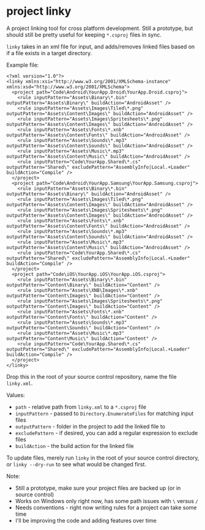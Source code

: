 project linky
=============

A project linking tool for cross platform development. Still a prototype, but should still be pretty useful for keeping `*.csproj` files in sync. 

`linky` takes in an xml file for input, and adds/removes linked files based on if a file exists in a target directory.

Example file:

```
<?xml version="1.0"?>
<linky xmlns:xsi="http://www.w3.org/2001/XMLSchema-instance" xmlns:xsd="http://www.w3.org/2001/XMLSchema">
  <project path="Code\Android\YourApp.Droid\YourApp.Droid.csproj">
    <rule inputPattern="Assets\Binary\*.bin" outputPattern="Assets\Binary\" buildAction="AndroidAsset" />
    <rule inputPattern="Assets\Images\Tiled\*.png" outputPattern="Assets\Content\Images\" buildAction="AndroidAsset" />
    <rule inputPattern="Assets\Images\Spritesheets\*.png" outputPattern="Assets\Content\Images\" buildAction="AndroidAsset" />
  	<rule inputPattern="Assets\Fonts\*.xnb" outputPattern="Assets\Content\Fonts\" buildAction="AndroidAsset" />
  	<rule inputPattern="Assets\Sounds\*.mp3" outputPattern="Assets\Content\Sounds\" buildAction="AndroidAsset" />
  	<rule inputPattern="Assets\Music\*.mp3" outputPattern="Assets\Content\Music\" buildAction="AndroidAsset" />
  	<rule inputPattern="Code\YourApp.Shared\*.cs" outputPattern="Shared\" excludePattern="AssemblyInfo|Local.+Loader" buildAction="Compile" />
  </project>
  <project path="Code\Android\YourApp.Samsung\YourApp.Samsung.csproj">
    <rule inputPattern="Assets\Binary\*.bin" outputPattern="Assets\Binary\" buildAction="AndroidAsset" />
  	<rule inputPattern="Assets\Images\Tiled\*.png" outputPattern="Assets\Content\Images\" buildAction="AndroidAsset" />
  	<rule inputPattern="Assets\Images\Spritesheets\*.png" outputPattern="Assets\Content\Images\" buildAction="AndroidAsset" />
  	<rule inputPattern="Assets\Fonts\*.xnb" outputPattern="Assets\Content\Fonts\" buildAction="AndroidAsset" />
  	<rule inputPattern="Assets\Sounds\*.mp3" outputPattern="Assets\Content\Sounds\" buildAction="AndroidAsset" />
  	<rule inputPattern="Assets\Music\*.mp3" outputPattern="Assets\Content\Music\" buildAction="AndroidAsset" />
  	<rule inputPattern="Code\YourApp.Shared\*.cs" outputPattern="Shared\" excludePattern="AssemblyInfo|Local.+Loader" buildAction="Compile" />
  </project>
  <project path="Code\iOS\YourApp.iOS\YourApp.iOS.csproj">
    <rule inputPattern="Assets\Binary\*.bin" outputPattern="Content\Binary\" buildAction="Content" />
  	<rule inputPattern="Assets\XNB\Images\*.xnb" outputPattern="Content\Images\" buildAction="Content" />
  	<rule inputPattern="Assets\Images\Spritesheets\*.png" outputPattern="Content\Images\" buildAction="Content" />
  	<rule inputPattern="Assets\Fonts\*.xnb" outputPattern="Content\Fonts\" buildAction="Content" />
  	<rule inputPattern="Assets\Sounds\*.mp3" outputPattern="Content\Sounds\" buildAction="Content" />
  	<rule inputPattern="Assets\Music\*.mp3" outputPattern="Content\Music\" buildAction="Content" />
  	<rule inputPattern="Code\YourApp.Shared\*.cs" outputPattern="Shared\" excludePattern="AssemblyInfo|Local.+Loader" buildAction="Compile" />
  </project>
</linky>
```

Drop this in the root of your source control repository, name the file `linky.xml`.

Values:

* `path` - relative path from `linky.xml` to a `*.csproj` file
* `inputPattern` - passed to `Directory.EnumerateFiles` for matching input files
* `outputPattern` - folder in the project to add the linked file to
* `excludePattern` - if desired, you can add a regular expression to exclude files
* `buildAction` - the build action for the linked file

To update files, merely run `linky` in the root of your source control directory, or `linky --dry-run` to see what would be changed first.

Note:

* Still a prototype, make sure your project files are backed up (or in source control)
* Works on Windows only right now, has some path issues with `\` versus `/`
* Needs conventions - right now writing rules for a project can take some time
* I'll be improving the code and adding features over time
